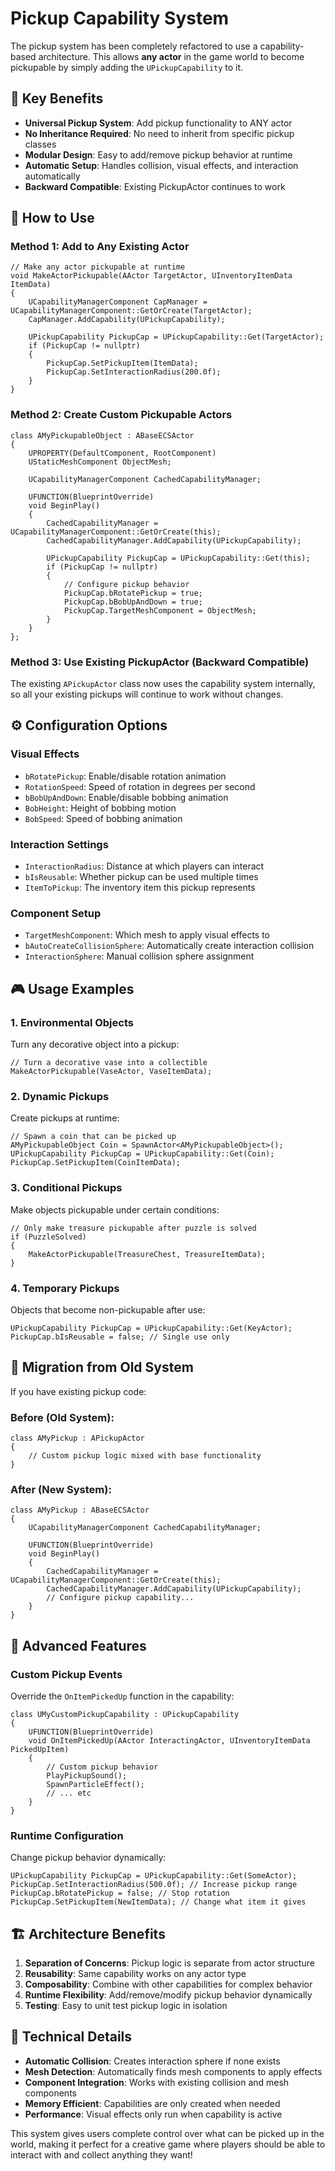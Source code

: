 # Pickup Capability System

The pickup system has been completely refactored to use a capability-based architecture. This allows **any actor** in the game world to become pickupable by simply adding the `UPickupCapability` to it.

## 🎯 Key Benefits

- **Universal Pickup System**: Add pickup functionality to ANY actor
- **No Inheritance Required**: No need to inherit from specific pickup classes
- **Modular Design**: Easy to add/remove pickup behavior at runtime
- **Automatic Setup**: Handles collision, visual effects, and interaction automatically
- **Backward Compatible**: Existing PickupActor continues to work

## 🔧 How to Use

### Method 1: Add to Any Existing Actor

```angelscript
// Make any actor pickupable at runtime
void MakeActorPickupable(AActor TargetActor, UInventoryItemData ItemData)
{
    UCapabilityManagerComponent CapManager = UCapabilityManagerComponent::GetOrCreate(TargetActor);
    CapManager.AddCapability(UPickupCapability);
    
    UPickupCapability PickupCap = UPickupCapability::Get(TargetActor);
    if (PickupCap != nullptr)
    {
        PickupCap.SetPickupItem(ItemData);
        PickupCap.SetInteractionRadius(200.0f);
    }
}
```

### Method 2: Create Custom Pickupable Actors

```angelscript
class AMyPickupableObject : ABaseECSActor
{
    UPROPERTY(DefaultComponent, RootComponent)
    UStaticMeshComponent ObjectMesh;

    UCapabilityManagerComponent CachedCapabilityManager;

    UFUNCTION(BlueprintOverride)
    void BeginPlay()
    {
        CachedCapabilityManager = UCapabilityManagerComponent::GetOrCreate(this);
        CachedCapabilityManager.AddCapability(UPickupCapability);

        UPickupCapability PickupCap = UPickupCapability::Get(this);
        if (PickupCap != nullptr)
        {
            // Configure pickup behavior
            PickupCap.bRotatePickup = true;
            PickupCap.bBobUpAndDown = true;
            PickupCap.TargetMeshComponent = ObjectMesh;
        }
    }
};
```

### Method 3: Use Existing PickupActor (Backward Compatible)

The existing `APickupActor` class now uses the capability system internally, so all your existing pickups will continue to work without changes.

## ⚙️ Configuration Options

### Visual Effects
- `bRotatePickup`: Enable/disable rotation animation
- `RotationSpeed`: Speed of rotation in degrees per second
- `bBobUpAndDown`: Enable/disable bobbing animation
- `BobHeight`: Height of bobbing motion
- `BobSpeed`: Speed of bobbing animation

### Interaction Settings
- `InteractionRadius`: Distance at which players can interact
- `bIsReusable`: Whether pickup can be used multiple times
- `ItemToPickup`: The inventory item this pickup represents

### Component Setup
- `TargetMeshComponent`: Which mesh to apply visual effects to
- `bAutoCreateCollisionSphere`: Automatically create interaction collision
- `InteractionSphere`: Manual collision sphere assignment

## 🎮 Usage Examples

### 1. Environmental Objects
Turn any decorative object into a pickup:
```angelscript
// Turn a decorative vase into a collectible
MakeActorPickupable(VaseActor, VaseItemData);
```

### 2. Dynamic Pickups
Create pickups at runtime:
```angelscript
// Spawn a coin that can be picked up
AMyPickupableObject Coin = SpawnActor<AMyPickupableObject>();
UPickupCapability PickupCap = UPickupCapability::Get(Coin);
PickupCap.SetPickupItem(CoinItemData);
```

### 3. Conditional Pickups
Make objects pickupable under certain conditions:
```angelscript
// Only make treasure pickupable after puzzle is solved
if (PuzzleSolved)
{
    MakeActorPickupable(TreasureChest, TreasureItemData);
}
```

### 4. Temporary Pickups
Objects that become non-pickupable after use:
```angelscript
UPickupCapability PickupCap = UPickupCapability::Get(KeyActor);
PickupCap.bIsReusable = false; // Single use only
```

## 🔄 Migration from Old System

If you have existing pickup code:

### Before (Old System):
```angelscript
class AMyPickup : APickupActor
{
    // Custom pickup logic mixed with base functionality
}
```

### After (New System):
```angelscript
class AMyPickup : ABaseECSActor
{
    UCapabilityManagerComponent CachedCapabilityManager;
    
    UFUNCTION(BlueprintOverride)
    void BeginPlay()
    {
        CachedCapabilityManager = UCapabilityManagerComponent::GetOrCreate(this);
        CachedCapabilityManager.AddCapability(UPickupCapability);
        // Configure pickup capability...
    }
}
```

## 🎯 Advanced Features

### Custom Pickup Events
Override the `OnItemPickedUp` function in the capability:
```angelscript
class UMyCustomPickupCapability : UPickupCapability
{
    UFUNCTION(BlueprintOverride)
    void OnItemPickedUp(AActor InteractingActor, UInventoryItemData PickedUpItem)
    {
        // Custom pickup behavior
        PlayPickupSound();
        SpawnParticleEffect();
        // ... etc
    }
}
```

### Runtime Configuration
Change pickup behavior dynamically:
```angelscript
UPickupCapability PickupCap = UPickupCapability::Get(SomeActor);
PickupCap.SetInteractionRadius(500.0f); // Increase pickup range
PickupCap.bRotatePickup = false; // Stop rotation
PickupCap.SetPickupItem(NewItemData); // Change what item it gives
```

## 🏗️ Architecture Benefits

1. **Separation of Concerns**: Pickup logic is separate from actor structure
2. **Reusability**: Same capability works on any actor type  
3. **Composability**: Combine with other capabilities for complex behavior
4. **Runtime Flexibility**: Add/remove/modify pickup behavior dynamically
5. **Testing**: Easy to unit test pickup logic in isolation

## 🔧 Technical Details

- **Automatic Collision**: Creates interaction sphere if none exists
- **Mesh Detection**: Automatically finds mesh components to apply effects
- **Component Integration**: Works with existing collision and mesh components
- **Memory Efficient**: Capabilities are only created when needed
- **Performance**: Visual effects only run when capability is active

This system gives users complete control over what can be picked up in the world, making it perfect for a creative game where players should be able to interact with and collect anything they want!
